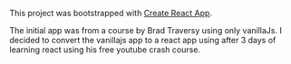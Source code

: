 This project was bootstrapped with [Create React App](https://github.com/facebook/create-react-app).

The initial app was from a course by Brad Traversy using only vanillaJs. I decided to convert the vanillajs app to a react app using after 3 days of learning react using his free youtube crash course.
